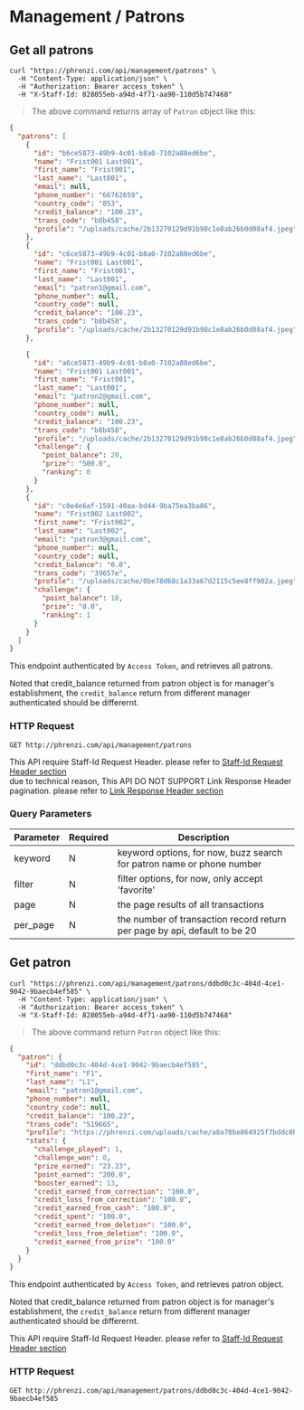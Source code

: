 # Management / Patrons

## Get all patrons

```shell
curl "https://phrenzi.com/api/management/patrons" \
  -H "Content-Type: application/json" \
  -H "Authorization: Bearer access_token" \
  -H "X-Staff-Id: 828055eb-a94d-4f71-aa90-110d5b747468"
```

> The above command returns array of `Patron` object like this:

```json
{
  "patrons": [
    {
      "id": "b6ce5873-49b9-4c01-b8a0-7102a88ed6be",
      "name": "Frist001 Last001",
      "first_name": "Frist001",
      "last_name": "Last001",
      "email": null,
      "phone_number": "66762659",
      "country_code": "853",
      "credit_balance": "100.23",
      "trans_code": "b8b458",
      "profile": "/uploads/cache/2b13270129d91b98c1e8ab26b0d08af4.jpeg",
    },
    {
      "id": "c6ce5873-49b9-4c01-b8a0-7102a88ed6be",
      "name": "Frist001 Last001",
      "first_name": "Frist001",
      "last_name": "Last001",
      "email": "patron1@gmail.com",
      "phone_number": null,
      "country_code": null,
      "credit_balance": "100.23",
      "trans_code": "b8b458",
      "profile": "/uploads/cache/2b13270129d91b98c1e8ab26b0d08af4.jpeg",
    },

    {
      "id": "a6ce5873-49b9-4c01-b8a0-7102a88ed6be",
      "name": "Frist001 Last001",
      "first_name": "Frist001",
      "last_name": "Last001",
      "email": "patron2@gmail.com",
      "phone_number": null,
      "country_code": null,
      "credit_balance": "100.23",
      "trans_code": "b8b458",
      "profile": "/uploads/cache/2b13270129d91b98c1e8ab26b0d08af4.jpeg",
      "challenge": {
        "point_balance": 20,
        "prize": "500.0",
        "ranking": 0
      }
    },
    {
      "id": "c0e4e6af-1591-40aa-bd44-9ba75ea3ba86",
      "name": "Frist002 Last002",
      "first_name": "Frist002",
      "last_name": "Last002",
      "email": "patron3@gmail.com",
      "phone_number": null,
      "country_code": null,
      "credit_balance": "0.0",
      "trans_code": "39657e",
      "profile": "/uploads/cache/0be78d68c1a33a67d2115c5ee8ff902a.jpeg",
      "challenge": {
        "point_balance": 10,
        "prize": "0.0",
        "ranking": 1
      }
    }
  ]
}
```

This endpoint authenticated by `Access Token`, and retrieves all patrons.

Noted that credit_balance returned from patron object is for manager's establishment,
the `credit_balance` return from different manager authenticated should be differernt.

### HTTP Request

`GET http://phrenzi.com/api/management/patrons`

<aside class="info">This API require Staff-Id Request Header. please refer to <a
href="#staff-id-request-header">Staff-Id Request Header section</a></aside>

<aside class="info">due to technical reason, This API DO NOT SUPPORT Link Response Header pagination. please refer to <a
href="#link-response-header">Link Response Header section</a></aside>

### Query Parameters

Parameter | Required | Description
--------- | ----------- | ----------
keyword | N | keyword options, for now, buzz search for patron name or phone number
filter | N | filter options, for now, only accept 'favorite'
page | N | the page results of all transactions
per_page | N | the number of transaction record return per page by api, default to be 20

## Get patron

```shell
curl "https://phrenzi.com/api/management/patrons/ddbd0c3c-404d-4ce1-9042-9baecb4ef585" \
  -H "Content-Type: application/json" \
  -H "Authorization: Bearer access_token" \
  -H "X-Staff-Id: 828055eb-a94d-4f71-aa90-110d5b747468"
```

> The above command return `Patron` object like this:

```json
{
  "patron": {
    "id": "ddbd0c3c-404d-4ce1-9042-9baecb4ef585",
    "first_name": "F1",
    "last_name": "L1",
    "email": "patron1@gmail.com",
    "phone_number": null,
    "country_code": null,
    "credit_balance": "100.23",
    "trans_code": "519665",
    "profile": "https://phrenzi.com/uploads/cache/a8a70be864925f7bddc0bcf93fa89986.jpeg",
    "stats": {
      "challenge_played": 1,
      "challenge_won": 0,
      "prize_earned": "23.23",
      "point_earned": "200.0",
      "booster_earned": 13,
      "credit_earned_from_correction": "100.0",
      "credit_loss_from_correction": "100.0",
      "credit_earned_from_cash": "100.0",
      "credit_spent": "100.0",
      "credit_earned_from_deletion": "100.0",
      "credit_loss_from_deletion": "100.0",
      "credit_earned_from_prize": "100.0"
    }
  }
}
```

This endpoint authenticated by `Access Token`, and retrieves patron object.

Noted that credit_balance returned from patron object is for manager's establishment,
the `credit_balance` return from different manager authenticated should be differernt.

<aside class="info">This API require Staff-Id Request Header. please refer to <a
href="#staff-id-request-header">Staff-Id Request Header section</a></aside>

### HTTP Request

`GET http://phrenzi.com/api/management/patrons/ddbd0c3c-404d-4ce1-9042-9baecb4ef585`
